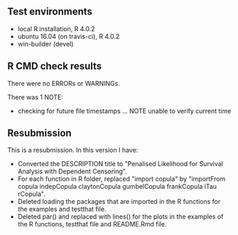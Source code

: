 ## Test environments
* local R installation, R 4.0.2
* ubuntu 16.04 (on travis-ci), R 4.0.2
* win-builder (devel)

## R CMD check results

There were no ERRORs or WARNINGs.

There was 1 NOTE:
* checking for future file timestamps ... NOTE unable to verify current time

## Resubmission

This is a resubmission. In this version I have:

* Converted the DESCRIPTION title to "Penalised Likelihood for Survival Analysis with Dependent Censoring".
* For each function in R folder, replaced "import copula" by "importFrom copula indepCopula claytonCopula gumbelCopula frankCopula iTau rCopula".
* Deleted loading the packages that are imported in the R functions for the examples and testthat file.
* Deleted par() and replaced with lines() for the plots in the examples of the R functions, testthat file and README.Rmd file.

